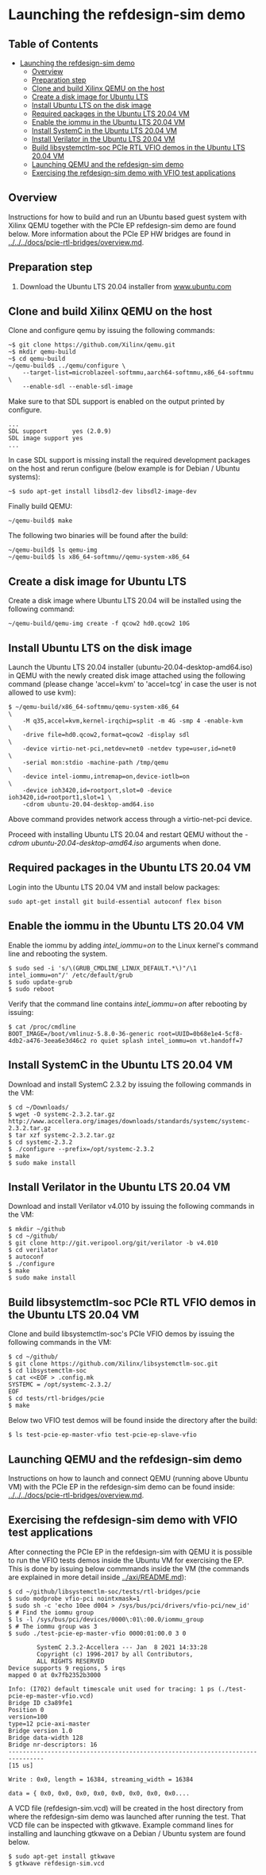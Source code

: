 # Launching the refdesign-sim demo

## Table of Contents

   * [Launching the refdesign-sim demo](#launching-the-refdesign-sim-demo)
      * [Overview](#overview)
      * [Preparation step](#preparation-step)
      * [Clone and build Xilinx QEMU on the host](#clone-and-build-xilinx-qemu-on-the-host)
      * [Create a disk image for Ubuntu LTS](#create-a-disk-image-for-ubuntu-lts)
      * [Install Ubuntu LTS on the disk image](#install-ubuntu-lts-on-the-disk-image)
      * [Required packages in the Ubuntu LTS 20.04 VM](#required-packages-in-the-ubuntu-lts-2004-vm)
      * [Enable the iommu in the Ubuntu LTS 20.04 VM](#enable-the-iommu-in-the-ubuntu-lts-2004-vm)
      * [Install SystemC in the Ubuntu LTS 20.04 VM](#install-systemc-in-the-ubuntu-lts-2004-vm)
      * [Install Verilator in the Ubuntu LTS 20.04 VM](#install-verilator-in-the-ubuntu-lts-2004-vm)
      * [Build libsystemctlm-soc PCIe RTL VFIO demos in the Ubuntu LTS 20.04 VM](#build-libsystemctlm-soc-pcie-rtl-vfio-demos-in-the-ubuntu-lts-2004-vm)
      * [Launching QEMU and the refdesign-sim demo](#launching-qemu-and-the-refdesign-sim-demo)
      * [Exercising the refdesign-sim demo with VFIO test applications](#exercising-the-refdesign-sim-demo-with-vfio-test-applications)

## Overview 

Instructions for how to build and run an Ubuntu based guest system with Xilinx
QEMU together with the PCIe EP refdesign-sim demo are found below. More
information about the PCIe EP HW bridges are found in
[../../../docs/pcie-rtl-bridges/overview.md](../../../docs/pcie-rtl-bridges/overview.md).

## Preparation step

1. Download the Ubuntu LTS 20.04 installer from www.ubuntu.com

## Clone and build Xilinx QEMU on the host

Clone and configure qemu by issuing the following commands:

```
~$ git clone https://github.com/Xilinx/qemu.git
~$ mkdir qemu-build
~$ cd qemu-build
~/qemu-build$ ../qemu/configure \
    --target-list=microblazeel-softmmu,aarch64-softmmu,x86_64-softmmu \
    --enable-sdl --enable-sdl-image
```

Make sure to that SDL support is enabled on the output printed by
configure.

```
...
SDL support       yes (2.0.9)
SDL image support yes
...
```

In case SDL support is missing install the required development packages
on the host and rerun configure (below example is for Debian / Ubuntu
systems):

```
~$ sudo apt-get install libsdl2-dev libsdl2-image-dev
```

Finally build QEMU:
```
~/qemu-build$ make
```

The following two binaries will be found after the build:

```
~/qemu-build$ ls qemu-img
~/qemu-build$ ls x86_64-softmmu//qemu-system-x86_64
```

## Create a disk image for Ubuntu LTS

Create a disk image where Ubuntu LTS 20.04 will be installed using the
following command:

```
~/qemu-build/qemu-img create -f qcow2 hd0.qcow2 10G
```

## Install Ubuntu LTS on the disk image

Launch the Ubuntu LTS 20.04 installer (ubuntu-20.04-desktop-amd64.iso) in
QEMU with the newly created disk image attached using the following
command (please change 'accel=kvm' to 'accel=tcg' in case the user is not
allowed to use kvm):

```
$ ~/qemu-build/x86_64-softmmu/qemu-system-x86_64                           \
    -M q35,accel=kvm,kernel-irqchip=split -m 4G -smp 4 -enable-kvm         \
    -drive file=hd0.qcow2,format=qcow2 -display sdl                        \
    -device virtio-net-pci,netdev=net0 -netdev type=user,id=net0           \
    -serial mon:stdio -machine-path /tmp/qemu                              \
    -device intel-iommu,intremap=on,device-iotlb=on                        \
    -device ioh3420,id=rootport,slot=0 -device ioh3420,id=rootport1,slot=1 \
    -cdrom ubuntu-20.04-desktop-amd64.iso
```

Above command provides network access through a virtio-net-pci device.

Proceed with installing Ubuntu LTS 20.04 and restart QEMU without the
*-cdrom ubuntu-20.04-desktop-amd64.iso* arguments when done.

## Required packages in the Ubuntu LTS 20.04 VM

Login into the Ubuntu LTS 20.04 VM and install below packages:
```
sudo apt-get install git build-essential autoconf flex bison
```

## Enable the iommu in the Ubuntu LTS 20.04 VM

Enable the iommu by adding *intel_iommu=on* to the Linux kernel's
command line and rebooting the system.

```
$ sudo sed -i 's/\(GRUB_CMDLINE_LINUX_DEFAULT.*\)"/\1 intel_iommu=on"/' /etc/default/grub
$ sudo update-grub
$ sudo reboot
```

Verify that the command line contains *intel_iommu=on* after rebooting by
issuing:
```
$ cat /proc/cmdline
BOOT_IMAGE=/boot/vmlinuz-5.8.0-36-generic root=UUID=0b68e1e4-5cf8-4db2-a476-3eea6e3d46c2 ro quiet splash intel_iommu=on vt.handoff=7
```


## Install SystemC in the Ubuntu LTS 20.04 VM

Download and install SystemC 2.3.2 by issuing the following commands in
the VM:

```
$ cd ~/Downloads/
$ wget -O systemc-2.3.2.tar.gz http://www.accellera.org/images/downloads/standards/systemc/systemc-2.3.2.tar.gz
$ tar xzf systemc-2.3.2.tar.gz
$ cd systemc-2.3.2
$ ./configure --prefix=/opt/systemc-2.3.2
$ make
$ sudo make install
```

## Install Verilator in the Ubuntu LTS 20.04 VM

Download and install Verilator v4.010 by issuing the following commands in
the VM:

```
$ mkdir ~/github
$ cd ~/github/
$ git clone http://git.veripool.org/git/verilator -b v4.010
$ cd verilator
$ autoconf
$ ./configure
$ make
$ sudo make install
```

## Build libsystemctlm-soc PCIe RTL VFIO demos in the Ubuntu LTS 20.04 VM

Clone and build libsystemctlm-soc's PCIe VFIO demos by issuing the
following commands in the VM:

```
$ cd ~/github/
$ git clone https://github.com/Xilinx/libsystemctlm-soc.git
$ cd libsystemctlm-soc
$ cat <<EOF > .config.mk
SYSTEMC = /opt/systemc-2.3.2/
EOF
$ cd tests/rtl-bridges/pcie
$ make
```

Below two VFIO test demos will be found inside the directory after the
build:

```
$ ls test-pcie-ep-master-vfio test-pcie-ep-slave-vfio 
```

## Launching QEMU and the refdesign-sim demo 

Instructions on how to launch and connect QEMU (running above Ubuntu VM) with 
the PCIe EP in the refdesign-sim demo can be found inside:
[../../../docs/pcie-rtl-bridges/overview.md](../../../docs/pcie-rtl-bridges/overview.md).

## Exercising the refdesign-sim demo with VFIO test applications

After connecting the PCIe EP in the refdesign-sim with QEMU it is possible to
run the VFIO tests demos inside the Ubuntu VM for exercising the EP. This is
done by issuing below commmands inside the VM (the commands are explained in
more detail inside [../axi/README.md](../axi/README.md)):

```
$ cd ~/github/libsystemctlm-soc/tests/rtl-bridges/pcie
$ sudo modprobe vfio-pci nointxmask=1
$ sudo sh -c 'echo 10ee d004 > /sys/bus/pci/drivers/vfio-pci/new_id'
$ # Find the iommu group
$ ls -l /sys/bus/pci/devices/0000\:01\:00.0/iommu_group
$ # The iommu group was 3
$ sudo ./test-pcie-ep-master-vfio 0000:01:00.0 3 0

        SystemC 2.3.2-Accellera --- Jan  8 2021 14:33:28
        Copyright (c) 1996-2017 by all Contributors,
        ALL RIGHTS RESERVED
Device supports 9 regions, 5 irqs
mapped 0 at 0x7fb2352b3000

Info: (I702) default timescale unit used for tracing: 1 ps (./test-pcie-ep-master-vfio.vcd)
Bridge ID c3a89fe1
Position 0
version=100
type=12 pcie-axi-master
Bridge version 1.0
Bridge data-width 128
Bridge nr-descriptors: 16
--------------------------------------------------------------------------------
[15 us]

Write : 0x0, length = 16384, streaming_width = 16384

data = { 0x0, 0x0, 0x0, 0x0, 0x0, 0x0, 0x0, 0x0....
```

A VCD file (refdesign-sim.vcd) will be created in the host directory from where
the refdesign-sim demo was launched after running the test. That VCD file can
be inspected with gtkwave. Example command lines for installing and launching
gtkwave on a Debian / Ubuntu system are found below. 

```
$ sudo apt-get install gtkwave
$ gtkwave refdesign-sim.vcd
```
